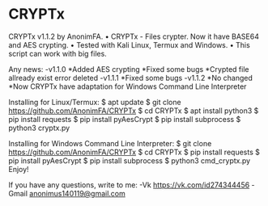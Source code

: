 # CRYPTx
CRYPTx v1.1.2 by AnonimFA.
• CRYPTx - Files crypter. Now it have BASE64 and AES crypting.
• Tested with Kali Linux, Termux and Windows.
• This script can work with big files.

Any news:
-v1.1.0
  *Added AES crypting
  *Fixed some bugs
  *Crypted file allready exist error deleted
-v1.1.1
  *Fixed some bugs
-v1.1.2
  *No changed
  *Now CRYPTx have adaptation for Windows Command Line Interpreter

Installing for Linux/Termux:
$ apt update
$ git clone https://github.com/AnonimFA/CRYPTx
$ cd CRYPTx
$ apt install python3
$ pip install requests
$ pip install pyAesCrypt
$ pip install subprocess
$ python3 cryptx.py

Installing for Windows Command Line Interpreter:
$ git clone https://github.com/AnonimFA/CRYPTx
$ cd CRYPTx
$ pip install requests
$ pip install pyAesCrypt
$ pip install subprocess
$ python3 cmd_cryptx.py
Enjoy!

If you have any questions, write to me:
 -Vk https://vk.com/id274344456
 -Gmail anonimus140119@gmail.com
